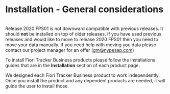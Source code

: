 # Installation - General considerations

| | |
|-|-|
Release 2020 FPS01 is not downward compatible with previous releases. It should **not** be installed on top of older releases. If you have used previous releases and would like to move to release 2020 FPS01 then you need to move your data manually. If you need help with moving you data please contact our project manager for an offer (gm@nypesap.com)

To install Fiori Tracker Business products please follow the installations guides that are in the **Installation** section of each product page.

We designed each Fiori Tracker Business product to work independently. Once you install the product and any dependent products are needed, it will guide the user to install those.